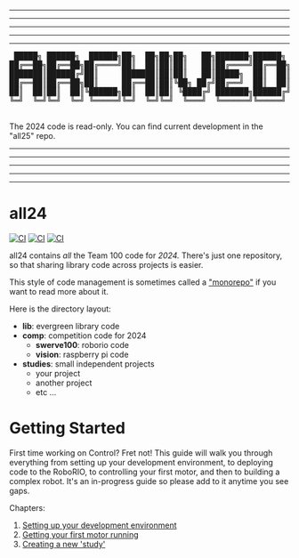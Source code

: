 ----
----
----
----
----

<pre>
 █████╗ ██████╗  ██████╗██╗  ██╗██╗██╗   ██╗███████╗██████╗ 
██╔══██╗██╔══██╗██╔════╝██║  ██║██║██║   ██║██╔════╝██╔══██╗
███████║██████╔╝██║     ███████║██║██║   ██║█████╗  ██║  ██║
██╔══██║██╔══██╗██║     ██╔══██║██║╚██╗ ██╔╝██╔══╝  ██║  ██║
██║  ██║██║  ██║╚██████╗██║  ██║██║ ╚████╔╝ ███████╗██████╔╝
╚═╝  ╚═╝╚═╝  ╚═╝ ╚═════╝╚═╝  ╚═╝╚═╝  ╚═══╝  ╚══════╝╚═════╝ 
                                                            
</pre>

The 2024 code is read-only.  You can find current development in the "all25" repo.

----
----
----
----
----


# all24

[![CI](https://github.com/Team100/all24/actions/workflows/main.yml/badge.svg)](https://github.com/Team100/all24/actions/workflows/main.yml)
[![CI](https://github.com/Team100/all24/actions/workflows/lib.yml/badge.svg)](https://github.com/Team100/all24/actions/workflows/lib.yml)
[![CI](https://github.com/Team100/all24/actions/workflows/raspberry_pi.yml/badge.svg)](https://github.com/Team100/all24/actions/workflows/raspberry_pi.yml)


all24 contains *all* the Team 100 code for *2024.*  There's just one repository,
so that sharing library code across projects is easier.

This style of code management is sometimes called a ["monorepo"](https://en.wikipedia.org/wiki/Monorepo) if you want to read more about it.

Here is the directory layout:

* **lib**: evergreen library code
* **comp**: competition code for 2024
  * **swerve100**: roborio code
  * **vision**: raspberry pi code
* **studies**: small independent projects
  * your project
  * another project
  * etc ...

# Getting Started

First time working on Control? Fret not! This guide will walk you through everything from setting up your development environment, to deploying code to the RoboRIO, to controlling your first motor, and then to building a complex robot. It's an in-progress guide so please add to it anytime you see gaps.

Chapters:
1. [Setting up your development environment](README_1_STARTING.md)
2. [Getting your first motor running](README_2_MOTOR.md)
3. [Creating a new 'study'](README_3_STUDY.md)

